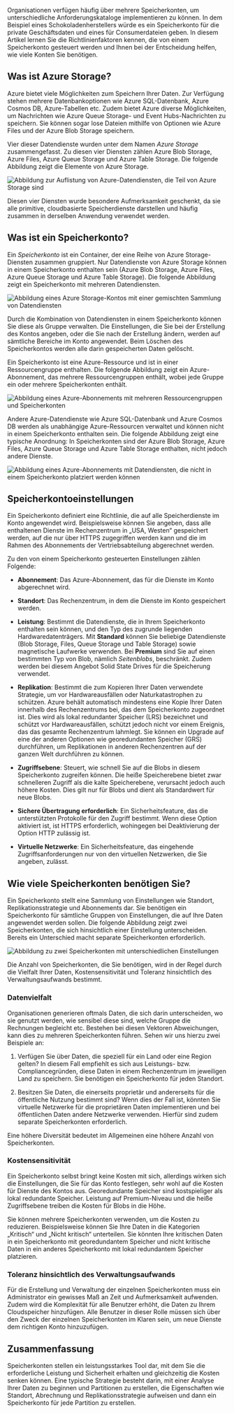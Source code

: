 Organisationen verfügen häufig über mehrere Speicherkonten, um unterschiedliche Anforderungskataloge implementieren zu können. In dem Beispiel eines Schokoladenherstellers würde es ein Speicherkonto für die private Geschäftsdaten und eines für Consumerdateien geben. In diesem Artikel lernen Sie die Richtlinienfaktoren kennen, die von einem Speicherkonto gesteuert werden und Ihnen bei der Entscheidung helfen, wie viele Konten Sie benötigen.

## <a name="what-is-azure-storage"></a>Was ist Azure Storage?

Azure bietet viele Möglichkeiten zum Speichern Ihrer Daten. Zur Verfügung stehen mehrere Datenbankoptionen wie Azure SQL-Datenbank, Azure Cosmos DB, Azure-Tabellen etc. Zudem bietet Azure diverse Möglichkeiten, um Nachrichten wie Azure Queue Storage- und Event Hubs-Nachrichten zu speichern. Sie können sogar lose Dateien mithilfe von Optionen wie Azure Files und der Azure Blob Storage speichern.

Vier dieser Datendienste wurden unter dem Namen _Azure Storage_ zusammengefasst. Zu diesen vier Diensten zählen Azure Blob Storage, Azure Files, Azure Queue Storage und Azure Table Storage. Die folgende Abbildung zeigt die Elemente von Azure Storage.

![Abbildung zur Auflistung von Azure-Datendiensten, die Teil von Azure Storage sind](../media-drafts/2-azure-storage.png)

Diesen vier Diensten wurde besondere Aufmerksamkeit geschenkt, da sie alle primitive, cloudbasierte Speicherdienste darstellen und häufig zusammen in derselben Anwendung verwendet werden.

## <a name="what-is-a-storage-account"></a>Was ist ein Speicherkonto?

Ein _Speicherkonto_ ist ein Container, der eine Reihe von Azure Storage-Diensten zusammen gruppiert. Nur Datendienste von Azure Storage können in einem Speicherkonto enthalten sein (Azure Blob Storage, Azure Files, Azure Queue Storage und Azure Table Storage). Die folgende Abbildung zeigt ein Speicherkonto mit mehreren Datendiensten.

![Abbildung eines Azure Storage-Kontos mit einer gemischten Sammlung von Datendiensten](../media-drafts/2-what-is-a-storage-account.png)

Durch die Kombination von Datendiensten in einem Speicherkonto können Sie diese als Gruppe verwalten. Die Einstellungen, die Sie bei der Erstellung des Kontos angeben, oder die Sie nach der Erstellung ändern, werden auf sämtliche Bereiche im Konto angewendet. Beim Löschen des Speicherkontos werden alle darin gespeicherten Daten gelöscht.

Ein Speicherkonto ist eine Azure-Ressource und ist in einer Ressourcengruppe enthalten. Die folgende Abbildung zeigt ein Azure-Abonnement, das mehrere Ressourcengruppen enthält, wobei jede Gruppe ein oder mehrere Speicherkonten enthält.

![Abbildung eines Azure-Abonnements mit mehreren Ressourcengruppen und Speicherkonten](../media-drafts/2-resource-groups-and-storage-accounts.png)

Andere Azure-Datendienste wie Azure SQL-Datenbank und Azure Cosmos DB werden als unabhängige Azure-Ressourcen verwaltet und können nicht in einem Speicherkonto enthalten sein. Die folgende Abbildung zeigt eine typische Anordnung: In Speicherkonten sind der Azure Blob Storage, Azure Files, Azure Queue Storage und Azure Table Storage enthalten, nicht jedoch andere Dienste.

![Abbildung eines Azure-Abonnements mit Datendiensten, die nicht in einem Speicherkonto platziert werden können](../media-drafts/2-typical-subscription-organization.png)

## <a name="storage-account-settings"></a>Speicherkontoeinstellungen

Ein Speicherkonto definiert eine Richtlinie, die auf alle Speicherdienste im Konto angewendet wird. Beispielsweise können Sie angeben, dass alle enthaltenen Dienste im Rechenzentrum in „USA, Westen“ gespeichert werden, auf die nur über HTTPS zugegriffen werden kann und die im Rahmen des Abonnements der Vertriebsabteilung abgerechnet werden.

Zu den von einem Speicherkonto gesteuerten Einstellungen zählen Folgende:

- **Abonnement**: Das Azure-Abonnement, das für die Dienste im Konto abgerechnet wird.

- **Standort**: Das Rechenzentrum, in dem die Dienste im Konto gespeichert werden.

- **Leistung**: Bestimmt die Datendienste, die in Ihrem Speicherkonto enthalten sein können, und den Typ des zugrunde liegenden Hardwaredatenträgers. Mit **Standard** können Sie beliebige Datendienste (Blob Storage, Files, Queue Storage und Table Storage) sowie magnetische Laufwerke verwenden. Bei **Premium** sind Sie auf einen bestimmten Typ von Blob, nämlich _Seitenblobs_, beschränkt. Zudem werden bei diesem Angebot Solid State Drives für die Speicherung verwendet.

- **Replikation**: Bestimmt die zum Kopieren Ihrer Daten verwendete Strategie, um vor Hardwareausfällen oder Naturkatastrophen zu schützen. Azure behält automatisch mindestens eine Kopie Ihrer Daten innerhalb des Rechenzentrums bei, das dem Speicherkonto zugeordnet ist. Dies wird als lokal redundanter Speicher (LRS) bezeichnet und schützt vor Hardwareausfällen, schützt jedoch nicht vor einem Ereignis, das das gesamte Rechenzentrum lahmlegt. Sie können ein Upgrade auf eine der anderen Optionen wie georedundanten Speicher (GRS) durchführen, um Replikationen in anderen Rechenzentren auf der ganzen Welt durchführen zu können.

- **Zugriffsebene**: Steuert, wie schnell Sie auf die Blobs in diesem Speicherkonto zugreifen können. Die heiße Speicherebene bietet zwar schnelleren Zugriff als die kalte Speicherebene, verursacht jedoch auch höhere Kosten. Dies gilt nur für Blobs und dient als Standardwert für neue Blobs.

- **Sichere Übertragung erforderlich**: Ein Sicherheitsfeature, das die unterstützten Protokolle für den Zugriff bestimmt. Wenn diese Option aktiviert ist, ist HTTPS erforderlich, wohingegen bei Deaktivierung der Option HTTP zulässig ist.

- **Virtuelle Netzwerke**: Ein Sicherheitsfeature, das eingehende Zugriffsanforderungen nur von den virtuellen Netzwerken, die Sie angeben, zulässt.

## <a name="how-many-storage-accounts-do-you-need"></a>Wie viele Speicherkonten benötigen Sie?

Ein Speicherkonto stellt eine Sammlung von Einstellungen wie Standort, Replikationsstrategie und Abonnements dar. Sie benötigen ein Speicherkonto für sämtliche Gruppen von Einstellungen, die auf Ihre Daten angewendet werden sollen. Die folgende Abbildung zeigt zwei Speicherkonten, die sich hinsichtlich einer Einstellung unterscheiden. Bereits ein Unterschied macht separate Speicherkonten erforderlich.

![Abbildung zu zwei Speicherkonten mit unterschiedlichen Einstellungen](../media-drafts/2-multiple-storage-accounts.png)

Die Anzahl von Speicherkonten, die Sie benötigen, wird in der Regel durch die Vielfalt Ihrer Daten, Kostensensitivität und Toleranz hinsichtlich des Verwaltungsaufwands bestimmt.

### <a name="data-diversity"></a>Datenvielfalt

Organisationen generieren oftmals Daten, die sich darin unterscheiden, wo sie genutzt werden, wie sensibel diese sind, welche Gruppe die Rechnungen begleicht etc. Bestehen bei diesen Vektoren Abweichungen, kann dies zu mehreren Speicherkonten führen. Sehen wir uns hierzu zwei Beispiele an:

1. Verfügen Sie über Daten, die speziell für ein Land oder eine Region gelten? In diesem Fall empfiehlt es sich aus Leistungs- bzw. Compliancegründen, diese Daten in einem Rechenzentrum im jeweiligen Land zu speichern. Sie benötigen ein Speicherkonto für jeden Standort.

1. Besitzen Sie Daten, die einerseits proprietär und andererseits für die öffentliche Nutzung bestimmt sind? Wenn dies der Fall ist, könnten Sie virtuelle Netzwerke für die proprietären Daten implementieren und bei öffentlichen Daten andere Netzwerke verwenden. Hierfür sind zudem separate Speicherkonten erforderlich.

Eine höhere Diversität bedeutet im Allgemeinen eine höhere Anzahl von Speicherkonten.

### <a name="cost-sensitivity"></a>Kostensensitivität

Ein Speicherkonto selbst bringt keine Kosten mit sich, allerdings wirken sich die Einstellungen, die Sie für das Konto festlegen, sehr wohl auf die Kosten für Dienste des Kontos aus. Georedundante Speicher sind kostspieliger als lokal redundante Speicher. Leistung auf Premium-Niveau und die heiße Zugriffsebene treiben die Kosten für Blobs in die Höhe.

Sie können mehrere Speicherkonten verwenden, um die Kosten zu reduzieren. Beispielsweise können Sie Ihre Daten in die Kategorien „Kritisch“ und „Nicht kritisch“ unterteilen. Sie könnten Ihre kritischen Daten in ein Speicherkonto mit georedundantem Speicher und nicht kritische Daten in ein anderes Speicherkonto mit lokal redundantem Speicher platzieren.

### <a name="tolerance-for-management-overhead"></a>Toleranz hinsichtlich des Verwaltungsaufwands

Für die Erstellung und Verwaltung der einzelnen Speicherkonten muss ein Administrator ein gewisses Maß an Zeit und Aufmerksamkeit aufwenden. Zudem wird die Komplexität für alle Benutzer erhöht, die Daten zu Ihrem Cloudspeicher hinzufügen. Alle Benutzer in dieser Rolle müssen sich über den Zweck der einzelnen Speicherkonten im Klaren sein, um neue Dienste dem richtigen Konto hinzuzufügen.

## <a name="summary"></a>Zusammenfassung

Speicherkonten stellen ein leistungsstarkes Tool dar, mit dem Sie die erforderliche Leistung und Sicherheit erhalten und gleichzeitig die Kosten senken können. Eine typische Strategie besteht darin, mit einer Analyse Ihrer Daten zu beginnen und Partitionen zu erstellen, die Eigenschaften wie Standort, Abrechnung und Replikationsstrategie aufweisen und dann ein Speicherkonto für jede Partition zu erstellen.